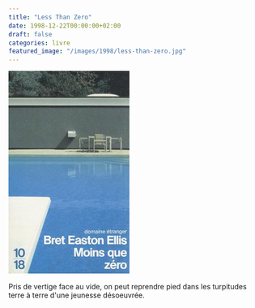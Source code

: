 ```yaml
---
title: "Less Than Zero"
date: 1998-12-22T00:00:00+02:00
draft: false
categories: livre
featured_image: "/images/1998/less-than-zero.jpg"
---
```

![Less than zero](/images/1998/less-than-zero.jpg)

Pris de vertige face au vide, on peut reprendre pied dans les turpitudes terre à terre d'une jeunesse désoeuvrée.